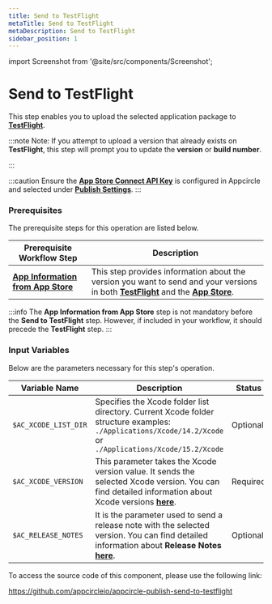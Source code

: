 ```yaml
---
title: Send to TestFlight
metaTitle: Send to TestFlight
metaDescription: Send to TestFlight
sidebar_position: 1
---
```


import Screenshot from '@site/src/components/Screenshot';

# Send to TestFlight

This step enables you to upload the selected application package to [**TestFlight**](https://developer.apple.com/testflight/).

:::note
Note: If you attempt to upload a version that already exists on **TestFlight**, this step will prompt you to update the **version** or **build number**.

:::

:::caution
Ensure the [**App Store Connect API Key**](https://docs.appcircle.io/account/adding-an-app-store-connect-api-key#linking-appcircle-with-app-store-connect) is configured in Appcircle and selected under [**Publish Settings**](https://docs.appcircle.io/publish-module/#publish-settings).
:::

### Prerequisites

The prerequisite steps for this operation are listed below.

| Prerequisite Workflow Step                                                                                     | Description                                                                                                                                                                                                                                            |
| -------------------------------------------------------------------------------------------------------------- | ------------------------------------------------------------------------------------------------------------------------------------------------------------------------------------------------------------------------------------------------------ |
| [**App Information from App Store**](/publish-integrations/ios-publish-integrations/app-information-app-store) | This step provides information about the version you want to send and your versions in both [**TestFlight**](https://developer.apple.com/testflight/) and the [**App Store**](https://developer.apple.com/documentation/appstoreconnectapi/app_store). |

:::info
The **App Information from App Store** step is not mandatory before the **Send to TestFlight** step. However, if included in your workflow, it should precede the **TestFlight** step.
:::

<Screenshot url='https://cdn.appcircle.io/docs/assets/BE2913-testFlight.png' />

### Input Variables

Below are the parameters necessary for this step's operation.

<Screenshot url='https://cdn.appcircle.io/docs/assets/BE2913-testFlightInfo.png' />

| Variable Name        | Description                                                                                                                                                                                                                                       | Status   |
| -------------------- | ------------------------------------------------------------------------------------------------------------------------------------------------------------------------------------------------------------------------------------------------- | -------- |
| `$AC_XCODE_LIST_DIR` | Specifies the Xcode folder list directory. Current Xcode folder structure examples: `./Applications/Xcode/14.2/Xcode` or `./Applications/Xcode/15.2/Xcode`                                                                                        | Optional |
| `$AC_XCODE_VERSION`  | This parameter takes the Xcode version value. It sends the selected Xcode version. You can find detailed information about Xcode versions [**here**](https://docs.appcircle.io/infrastructure/ios-build-infrastructure#available-xcode-versions). | Required |
| `$AC_RELEASE_NOTES`  | It is the parameter used to send a release note with the selected version. You can find detailed information about **Release Notes** [**here**](https://docs.appcircle.io/workflows/common-workflow-steps/build-and-test/publish-release-notes).  | Optional |

To access the source code of this component, please use the following link:

https://github.com/appcircleio/appcircle-publish-send-to-testflight
